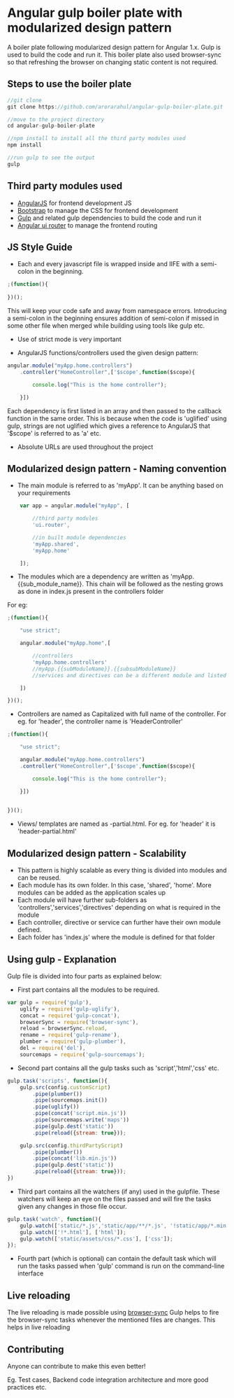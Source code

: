 # Angular gulp boiler plate with modularized design pattern

A boiler plate following modularized design pattern for Angular 1.x. Gulp is used to build the code and run it.
This boiler plate also used browser-sync so that refreshing the browser on changing static content is not required.

## Steps to use the boiler plate

```javascript
//git clone
git clone https://github.com/arorarahul/angular-gulp-boiler-plate.git

//move to the project directory
cd angular-gulp-boiler-plate

//npm install to install all the third party modules used
npm install

//run gulp to see the output
gulp
```

## Third party modules used

* [AngularJS](https://www.npmjs.com/package/angular) for frontend development JS
* [Bootstrap](https://www.npmjs.com/package/bootstrap) to manage the CSS for frontend development
* [Gulp](http://gulpjs.com/) and related gulp dependencies to build the code and run it
* [Angular ui router](https://github.com/angular-ui/ui-router) to manage the frontend routing

## JS Style Guide

* Each and every javascript file is wrapped inside and IIFE with a semi-colon in the beginning.

```javascript
;(function(){
	
})();
```
This will keep your code safe and away from namespace errors. Introducing a semi-colon in the beginning ensures addition of semi-colon if missed in some other file when merged while building using tools like gulp etc. 

* Use of strict mode is very important

* AngularJS functions/controllers used the given design pattern:
```javascript
angular.module("myApp.home.controllers")
	.controller("HomeController",['$scope',function($scope){

		console.log("This is the home controller");

	}])
```

Each dependency is first listed in an array and then passed to the callback function in the same order.
This is because when the code is 'uglified' using gulp, strings are not uglified which gives a reference to AngularJS that '$scope' is referred to as 'a' etc.

* Absolute URLs are used throughout the project

## Modularized design pattern - Naming convention

* The main module is referred to as 'myApp'. It can be anything based on your requirements

```javascript
    var app = angular.module("myApp", [

		//third party modules
		'ui.router',

		//in built module dependencies
		'myApp.shared',
		'myApp.home'

	]);
```
* The modules which are a dependency are written as 'myApp.{{sub_module_name}}. This chain will be followed as the nesting grows as done in index.js present in the controllers folder

For eg:
```javascript
;(function(){

	"use strict";

	angular.module("myApp.home",[

		//controllers
		'myApp.home.controllers'
		//myApp.{{subModuleName}}.{{subsubModuleName}}	
		//services and directives can be a different module and listed here as dependency

	])

})();
```

* Controllers are named as Capitalized with full name of the controller. For eg. for 'header', the controller name is 'HeaderController'

```javascript
;(function(){

	"use strict";

	angular.module("myApp.home.controllers")
	.controller("HomeController",['$scope',function($scope){

		console.log("This is the home controller");

	}])
	

})();
```

* Views/ templates are named as <module-name>-partial.html. For eg. for 'header' it is 'header-partial.html'


## Modularized design pattern - Scalability

* This pattern is highly scalable as every thing is divided into modules and can be reused.
* Each module has its own folder. In this case, 'shared', 'home'. More modules can be added as the application scales up
* Each module will have further sub-folders as 'controllers','services','directives' depending on what is required in the module
* Each controller, directive or service can further have their own module defined.
* Each folder has 'index.js' where the module is defined for that folder

## Using gulp - Explanation

Gulp file is divided into four parts as explained below:

* First part contains all the modules to be required.

```javascript
var gulp = require('gulp'),
	uglify = require('gulp-uglify'),
	concat = require('gulp-concat'),
	browserSync = require('browser-sync'),
	reload = browserSync.reload,
	rename = require('gulp-rename'),
	plumber = require('gulp-plumber'),
	del = require('del'),
	sourcemaps = require('gulp-sourcemaps');
```

* Second part contains all the gulp tasks such as 'script','html','css' etc.

```javascript
gulp.task('scripts', function(){
	gulp.src(config.customScript)
	    .pipe(plumber())
		.pipe(sourcemaps.init())
		.pipe(uglify())
		.pipe(concat('script.min.js'))
		.pipe(sourcemaps.write('maps'))
		.pipe(gulp.dest('static'))
		.pipe(reload({stream: true}));

	gulp.src(config.thirdPartyScript)
		.pipe(plumber())
		.pipe(concat('lib.min.js'))
		.pipe(gulp.dest('static'))
		.pipe(reload({stream: true}));
})
```

* Third part contains all the watchers (if any) used in the gulpfile. These watchers will keep an eye on the files passed and will fire the tasks given any changes in those file occur.

```javascript
gulp.task('watch', function(){
	gulp.watch(['static/*.js','static/app/**/*.js', '!static/app/*.min.js'], ['scripts']);
	gulp.watch(['!*.html'], ['html']);
	gulp.watch(['static/assets/css/*.css'], ['css']);
});
```

* Fourth part (which is optional) can contain the default task which will run the tasks passed when 'gulp' command is run on the command-line interface

## Live reloading

The live reloading is made possible using [browser-sync](https://www.npmjs.com/package/browser-sync)
Gulp helps to fire the browser-sync tasks whenever the mentioned files are changes. This helps in live reloading

## Contributing

Anyone can contribute to make this even better!

Eg. Test cases, Backend code integration architecture and more good practices etc.

